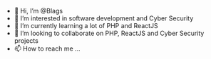 - 👋 Hi, I’m @Blags
- 👀 I’m interested in software development and Cyber Security
- 🌱 I’m currently learning a lot of PHP and ReactJS
- 💞️ I’m looking to collaborate on PHP, ReactJS and Cyber Security projects
- 📫 How to reach me ...

<!---
SimonMungai/SimonMungai is a ✨ special ✨ repository because its `README.md` (this file) appears on your GitHub profile.
You can click the Preview link to take a look at your changes.
--->
